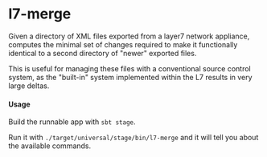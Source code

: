 l7-merge
============================

Given a directory of XML files exported from a layer7 network appliance,
computes the minimal set of changes required to make it functionally 
identical to a second directory of "newer" exported files.

This is useful for managing these files with a conventional source control system, as
the "built-in" system implemented within the L7 results in very large deltas.

#### Usage

Build the runnable app with `sbt stage`.

Run it with `./target/universal/stage/bin/l7-merge`
and it will tell you about the available commands.


